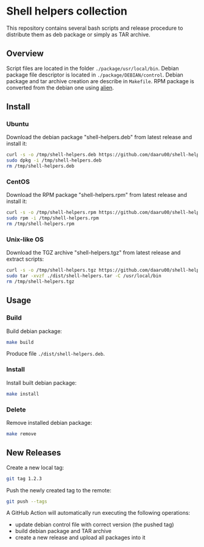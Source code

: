 # Shell helpers collection

This repository contains several bash scripts and release procedure to distribute them as deb package or simply as TAR archive.

## Overview

Script files are located in the folder `./package/usr/local/bin`.
Debian package file descriptor is located in `./package/DEBIAN/control`.
Debian package and tar archive creation are describe in `Makefile`.
RPM package is converted from the debian one using [alien](https://wiki.debian.org/Alien).

## Install

### Ubuntu

Download the debian package "shell-helpers.deb" from latest release and install it:
```bash
curl -s -o /tmp/shell-helpers.deb https://github.com/daaru00/shell-helpers/releases/download/latest/shell-helpers.deb
sudo dpkg -i /tmp/shell-helpers.deb
rm /tmp/shell-helpers.deb
```

### CentOS

Download the RPM package "shell-helpers.rpm" from latest release and install it:
```bash
curl -s -o /tmp/shell-helpers.rpm https://github.com/daaru00/shell-helpers/releases/download/latest/shell-helpers.rpm
sudo rpm -i /tmp/shell-helpers.rpm
rm /tmp/shell-helpers.rpm
```

### Unix-like OS

Download the TGZ archive "shell-helpers.tgz" from latest release and extract scripts: 
```bash
curl -s -o /tmp/shell-helpers.tgz https://github.com/daaru00/shell-helpers/releases/download/latest/shell-helpers.tgz
sudo tar -xvzf ./dist/shell-helpers.tar -C /usr/local/bin
rm /tmp/shell-helpers.tgz
```

## Usage

### Build

Build debian package:
```bash
make build
```
Produce file `./dist/shell-helpers.deb`.

### Install

Install built debian package:
```bash
make install
```

### Delete

Remove installed debian package:
```bash
make remove
```

## New Releases

Create a new local tag:
```bash
git tag 1.2.3
```

Push the newly created tag to the remote:
```bash
git push --tags
```

A GitHub Action will automatically run executing the following operations: 
  - update debian control file with correct version (the pushed tag)
  - build debian package and TAR archive
  - create a new release and upload all packages into it
